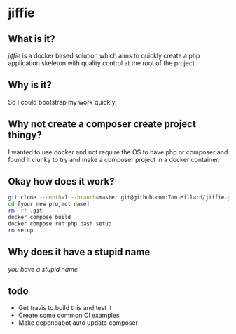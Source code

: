 # jiffie

## What is it?

_jiffie_ is a docker based solution which aims to quickly create a php application skeleton with quality control at the root of the project.

## Why is it?

So I could bootstrap my work quickly.

## Why not create a composer create project thingy?

I wanted to use docker and not require the OS to have php or composer and found it clunky to try and make a composer project in a docker container.

## Okay how does it work?

```bash
git clone --depth=1 --branch=master git@github.com:Tom-Millard/jiffie.git [your new project name]
cd [your new project name]
rm -rf .git
docker compose build
docker compose run php bash setup
rm setup
```

## Why does it have a stupid name

_you have a stupid name_

## todo

- Get travis to build this and test it
- Create some common CI examples
- Make dependabot auto update composer
